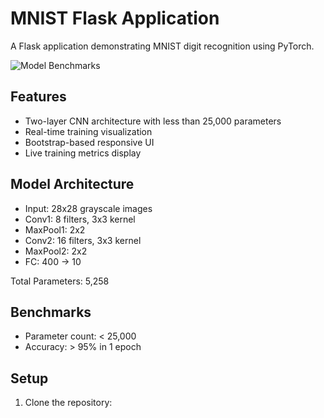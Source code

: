 # MNIST Flask Application

A Flask application demonstrating MNIST digit recognition using PyTorch.

![Model Benchmarks](https://github.com/{username}/{repository}/workflows/Model%20Benchmarks/badge.svg)

## Features

- Two-layer CNN architecture with less than 25,000 parameters
- Real-time training visualization
- Bootstrap-based responsive UI
- Live training metrics display

## Model Architecture

- Input: 28x28 grayscale images
- Conv1: 8 filters, 3x3 kernel
- MaxPool1: 2x2
- Conv2: 16 filters, 3x3 kernel
- MaxPool2: 2x2
- FC: 400 → 10

Total Parameters: 5,258

## Benchmarks

- Parameter count: < 25,000
- Accuracy: > 95% in 1 epoch

## Setup

1. Clone the repository:

